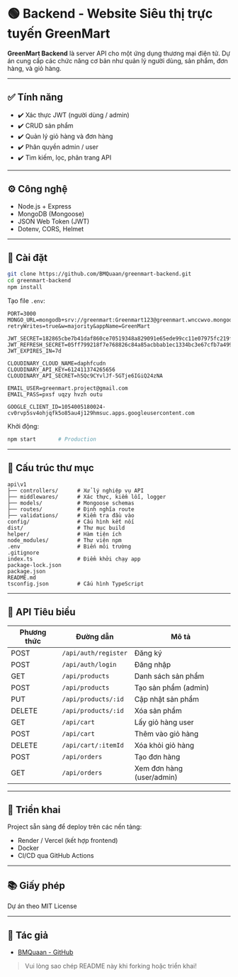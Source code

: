 # 🟢 Backend - Website Siêu thị trực tuyến GreenMart

**GreenMart Backend** là server API cho một ứng dụng thương mại điện tử. Dự án cung cấp các chức năng cơ bản như quản lý người dùng, sản phẩm, đơn hàng, và giỏ hàng.

---

## ✅ Tính năng

* ✔️ Xác thực JWT (người dùng / admin)
* ✔️ CRUD sản phẩm
* ✔️ Quản lý giỏ hàng và đơn hàng
* ✔️ Phân quyền admin / user
* ✔️ Tìm kiếm, lọc, phân trang API

---

## ⚙️ Công nghệ

* Node.js + Express
* MongoDB (Mongoose)
* JSON Web Token (JWT)
* Dotenv, CORS, Helmet

---

## 💪 Cài đặt

```bash
git clone https://github.com/BMQuaan/greenmart-backend.git
cd greenmart-backend
npm install
```

Tạo file `.env`:

```env
PORT=3000
MONGO_URL=mongodb+srv://greenmart:Greenmart123@greenmart.wnccwvo.mongodb.net/GreenMart?retryWrites=true&w=majority&appName=GreenMart

JWT_SECRET=182865cbe7b41daf860ce70519348a829091e65ede99cc11e07975fc219ff642
JWT_REFRESH_SECRET=05ff799218f7e768826c84a85acbbab1ec1334bc3e67cfb7a49965d133c5df77
JWT_EXPIRES_IN=7d

CLOUDINARY_CLOUD_NAME=daphfcudn
CLOUDINARY_API_KEY=612411374265656
CLOUDINARY_API_SECRET=h5Qc9CYvlJf-5GTje6IGiQ24zNA

EMAIL_USER=greenmart.project@gmail.com
EMAIL_PASS=pxsf uqzy hvzh outu

GOOGLE_CLIENT_ID=1054005180024-cv0rvp5sv4ohjqfk5o85au4j129hmsuc.apps.googleusercontent.com
```

Khởi động:

```bash
npm start       # Production
```

---

## 📂 Cấu trúc thư mục

```
api\v1
├── controllers/      # Xử lý nghiệp vụ API
├── middlewares/      # Xác thực, kiểm lỗi, logger
├── models/           # Mongoose schemas
├── routes/           # Định nghĩa route
├── validations/      # Kiểm tra đầu vào 
config/               # Cấu hình kết nối 
dist/                 # Thư mục build
helper/               # Hàm tiện ích
node_modules/         # Thư viện npm
.env                  # Biến môi trường
.gitignore
index.ts              # Điểm khởi chạy app
package-lock.json
package.json
README.md
tsconfig.json         # Cấu hình TypeScript
```

---

## 📓 API Tiêu biểu

| Phương thức | Đường dẫn            | Mô tả                     |
| ----------- | -------------------- | ------------------------- |
| POST        | `/api/auth/register` | Đăng ký                   |
| POST        | `/api/auth/login`    | Đăng nhập                 |
| GET         | `/api/products`      | Danh sách sản phẩm        |
| POST        | `/api/products`      | Tạo sản phẩm (admin)      |
| PUT         | `/api/products/:id`  | Cập nhật sản phẩm         |
| DELETE      | `/api/products/:id`  | Xóa sản phẩm              |
| GET         | `/api/cart`          | Lấy giỏ hàng user         |
| POST        | `/api/cart`          | Thêm vào giỏ hàng         |
| DELETE      | `/api/cart/:itemId`  | Xóa khỏi giỏ hàng         |
| POST        | `/api/orders`        | Tạo đơn hàng              |
| GET         | `/api/orders`        | Xem đơn hàng (user/admin) |

---

## 🚀 Triển khai

Project sẵn sàng để deploy trên các nền tảng:

* Render / Vercel (kết hợp frontend)
* Docker
* CI/CD qua GitHub Actions

---

## 📚 Giấy phép

Dự án theo MIT License

---

## 🤝 Tác giả

* [BMQuaan - GitHub](https://github.com/BMQuaan)

> Vui lòng sao chép README này khi forking hoặc triển khai!
